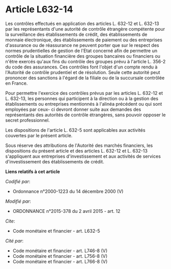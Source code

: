 # Article L632-14

Les contrôles effectués en application des articles L. 632-12 et L. 632-13 par les représentants d'une autorité de contrôle
étrangère compétente pour la surveillance des établissements de crédit, des établissements de monnaie électronique, des
établissements de paiement ou des entreprises d'assurance ou de réassurance ne peuvent porter que sur le respect des normes
prudentielles de gestion de l'Etat concerné afin de permettre un contrôle de la situation financière des groupes bancaires ou
financiers ou n'être exercés qu'aux fins du contrôle des groupes prévu à l'article L. 356-2 du code des assurances. Ces
contrôles font l'objet d'un compte rendu à l'Autorité de contrôle prudentiel et de résolution. Seule cette autorité peut
prononcer des sanctions à l'égard de la filiale ou de la succursale contrôlée en France. 

Pour permettre l'exercice des contrôles prévus par les articles L. 632-12 et L. 632-13, les personnes qui participent à la
direction ou à la gestion des établissements ou entreprises  mentionnés à l'alinéa précédent ou qui sont employées par ceux-
ci devront donner suite aux demandes des représentants des autorités de contrôle étrangères, sans pouvoir opposer le secret
professionnel. 

Les dispositions de l'article L. 632-5 sont applicables aux activités couvertes par le présent article. 

Sous réserve des attributions de l'Autorité des marchés financiers, les dispositions du présent article et des articles L.
632-12 et L. 632-13 s'appliquent aux entreprises d'investissement et aux activités de services d'investissement des
établissements de crédit.

**Liens relatifs à cet article**

_Codifié par_:

  - Ordonnance n°2000-1223 du 14 décembre 2000 (V)

_Modifié par_:

  - ORDONNANCE n°2015-378 du 2 avril 2015 - art. 12

_Cite_:

  - Code monétaire et financier - art. L632-5

_Cité par_:

  - Code monétaire et financier - art. L746-8 (V)
  - Code monétaire et financier - art. L756-8 (V)
  - Code monétaire et financier - art. L766-8 (V)
